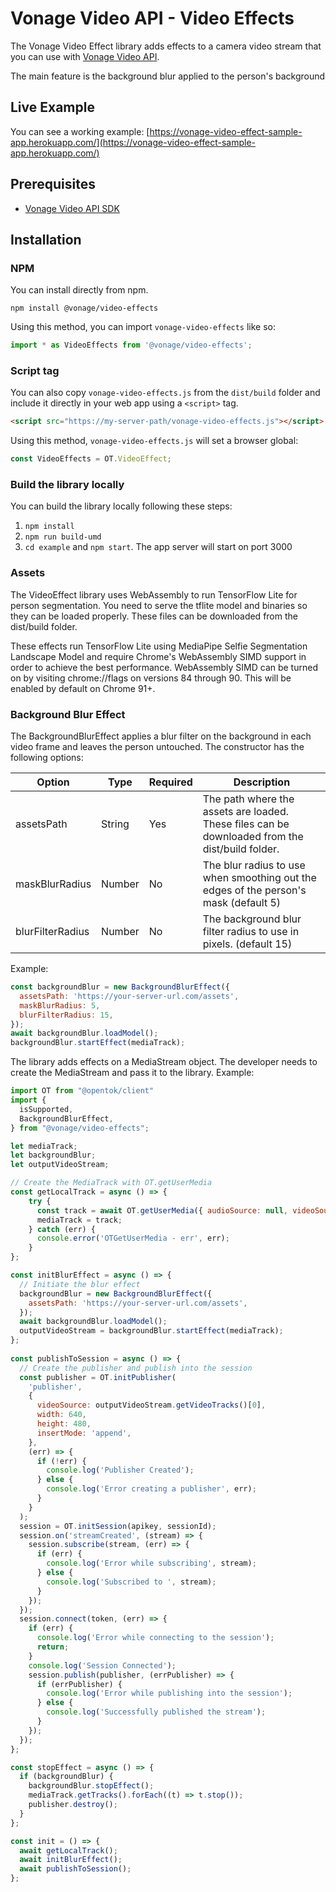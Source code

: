 # Vonage Video API - Video Effects

The Vonage Video Effect library adds effects to a camera video stream that you can use with [Vonage Video API](https://www.npmjs.com/package/@opentok/client).

The main feature is the background blur applied to the person's background

## Live Example

You can see a working example: [https://vonage-video-effect-sample-app.herokuapp.com/](https://vonage-video-effect-sample-app.herokuapp.com/) 

## Prerequisites

* [Vonage Video API SDK](https://www.npmjs.com/package/@opentok/client)

## Installation

### NPM

You can install directly from npm.

```
npm install @vonage/video-effects
```

Using this method, you can import `vonage-video-effects` like so:

```ts
import * as VideoEffects from '@vonage/video-effects';
```

### Script tag

You can also copy `vonage-video-effects.js` from the `dist/build` folder and include it directly in your web app using a `<script>` tag.

 ```html
 <script src="https://my-server-path/vonage-video-effects.js"></script>
 ```

 Using this method, `vonage-video-effects.js` will set a browser global:
 
 ```ts
 const VideoEffects = OT.VideoEffect;
 
 ```
 
 
### Build the library locally
 
You can build the library locally following these steps:

1. `npm install` 
2. `npm run build-umd`
3. `cd example` and `npm start`. The app server will start on port 3000

### Assets

The VideoEffect library uses WebAssembly to run TensorFlow Lite for person segmentation. You need to serve the tflite model and binaries so they can be loaded properly. These files can be downloaded from the dist/build folder.

These effects run TensorFlow Lite using MediaPipe Selfie Segmentation Landscape Model and require Chrome's WebAssembly SIMD support in order to achieve the best performance. WebAssembly SIMD can be turned on by visiting chrome://flags on versions 84 through 90. This will be enabled by default on Chrome 91+.

 
### Background Blur Effect

The BackgroundBlurEffect applies a blur filter on the background in each video frame and leaves the person untouched. The constructor has the following options:

| Option      | Type | Required | Description
| ----------- | ----------- | --- | ----------- |
| assetsPath  | String       | Yes | The path where the assets are loaded. These files can be downloaded from the dist/build folder. |
| maskBlurRadius   | Number| No | The blur radius to use when smoothing out the edges of the person's mask (default 5)
| blurFilterRadius   | Number| No | The background blur filter radius to use in pixels. (default 15)

Example: 

```js
const backgroundBlur = new BackgroundBlurEffect({
  assetsPath: 'https://your-server-url.com/assets',
  maskBlurRadius: 5,
  blurFilterRadius: 15,
});
await backgroundBlur.loadModel();
backgroundBlur.startEffect(mediaTrack);
```
 
The library adds effects on a MediaStream object. The developer needs to create the MediaStream and pass it to the library. Example:

```js
import OT from "@opentok/client"
import {
  isSupported,
  BackgroundBlurEffect,
} from "@vonage/video-effects";

let mediaTrack;
let backgroundBlur;
let outputVideoStream;

// Create the MediaTrack with OT.getUserMedia
const getLocalTrack = async () => {
	try {
	  const track = await OT.getUserMedia({ audioSource: null, videoSource: true });
	  mediaTrack = track;
	} catch (err) {
	  console.error('OTGetUserMedia - err', err);
	}
};

const initBlurEffect = async () => {
  // Initiate the blur effect
  backgroundBlur = new BackgroundBlurEffect({
    assetsPath: 'https://your-server-url.com/assets',
  });
  await backgroundBlur.loadModel();
  outputVideoStream = backgroundBlur.startEffect(mediaTrack);
};
	
const publishToSession = async () => {
  // Create the publisher and publish into the session
  const publisher = OT.initPublisher(
    'publisher',
    {
      videoSource: outputVideoStream.getVideoTracks()[0],
      width: 640,
      height: 480,
      insertMode: 'append',
    },
    (err) => {
      if (!err) {
        console.log('Publisher Created');
      } else {
        console.log('Error creating a publisher', err);
      }
    }
  );
  session = OT.initSession(apikey, sessionId);
  session.on('streamCreated', (stream) => {
    session.subscribe(stream, (err) => {
      if (err) {
        console.log('Error while subscribing', stream);
      } else {
        console.log('Subscribed to ', stream); 
      }
    });
  });
  session.connect(token, (err) => {
    if (err) {
      console.log('Error while connecting to the session');
      return;
    }
    console.log('Session Connected');
    session.publish(publisher, (errPublisher) => {
      if (errPublisher) {
        console.log('Error while publishing into the session');
      } else {
        console.log('Successfully published the stream');
      }
    });
  });
};

const stopEffect = async () => {
  if (backgroundBlur) {
    backgroundBlur.stopEffect();
    mediaTrack.getTracks().forEach((t) => t.stop());
    publisher.destroy();
  }
};

const init = () => {
  await getLocalTrack();
  await initBlurEffect();
  await publishToSession();
};
```